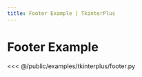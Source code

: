 ```yaml
---
title: Footer Example | TkinterPlus
---
```


# Footer Example

<<< @/public/examples/tkinterplus/footer.py

